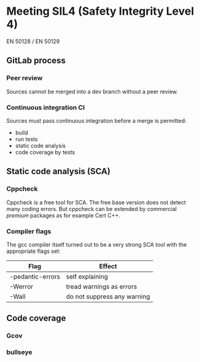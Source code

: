 # Meeting SIL4 (Safety Integrity Level 4)
EN 50128 / EN 50129 

## GitLab process
### Peer review
Sources cannot be merged into a dev branch without a peer review.

### Continuous integration CI
Sources must pass continuous integration before a merge is permitted:
-   build
-   run tests
-   static code analysis
-   code coverage by tests

## Static code analysis (SCA)
### Cppcheck
Cppcheck is a free tool for SCA.
The free base version does not detect many coding errors.
But cppcheck can be extended by commercial _premium_ packages
as for example Cert C++.

### Compiler flags
The gcc compiler itself turned out to be a very strong SCA tool with the appropriate flags set:

|Flag|Effect|
|----|----|
|-pedantic-errors|self explaining|
|-Werror|tread warnings as errors|
|-Wall|do not suppress any warning|

## Code coverage
### Gcov

### bullseye


